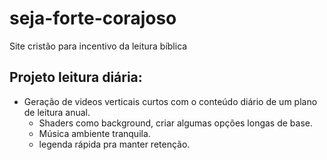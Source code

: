 # seja-forte-corajoso
Site cristão para incentivo da leitura bíblica

## Projeto leitura diária:
- Geração de videos verticais curtos com o conteúdo diário de um plano de leitura anual.
    - Shaders como background, criar algumas opções longas de base.
    - Música ambiente tranquila.
    - legenda rápida pra manter retenção.
